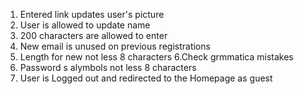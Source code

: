 1. Entered link updates user's picture
2. User is allowed to update name
3. 200 characters are allowed to enter
4. New email is unused on previous registrations
5. Length for new not less 8 characters
6.Check grmmatica mistakes
7. Password s alymbols not less 8 characters
8. User is Logged out and redirected to the Homepage as guest
